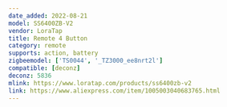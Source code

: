 ```yaml
---
date_added: 2022-08-21
model: SS6400ZB-V2
vendor: LoraTap
title: Remote 4 Button
category: remote
supports: action, battery
zigbeemodel: ['TS0044', '_TZ3000_ee8nrt2l']
compatible: [deconz]
deconz: 5836
mlink: https://www.loratap.com/products/ss6400zb-v2
link: https://www.aliexpress.com/item/1005003040683765.html
---
```

